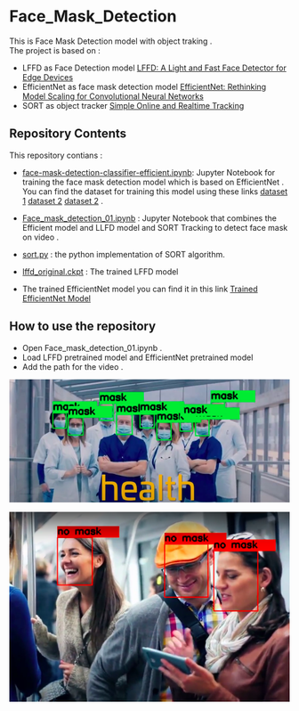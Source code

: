 # Face_Mask_Detection

This is Face Mask Detection model with object traking .<br/>
The project is based on :

- LFFD as Face Detection model [LFFD: A Light and Fast Face Detector for Edge Devices](https://arxiv.org/pdf/1904.10633 "Optional Title") 
- EfficientNet as face mask detection model  [EfficientNet: Rethinking Model Scaling for Convolutional Neural Networks](https://arxiv.org/pdf/1905.11946 "Optional Title")
- SORT  as object tracker [Simple Online and Realtime Tracking](https://arxiv.org/pdf/1602.00763 "Optional Title")

## Repository Contents
 This repository contians :
- [face-mask-detection-classifier-efficient.ipynb](https://github.com/khaledmohamed00/Face_Mask_Detection/blob/main/face-mask-detection-classifier-efficient.ipynb): Jupyter Notebook for training the face mask detection model which is based on EfficientNet . You can find the dataset for training this model using these links [dataset 1](https://www.kaggle.com/ashishjangra27/face-mask-12k-images-dataset)  [dataset 2](https://www.kaggle.com/omkargurav/face-mask-dataset) [dataset 2](https://www.kaggle.com/prasoonkottarathil/face-mask-lite-dataset)  .

- [Face_mask_detection_01.ipynb](https://github.com/khaledmohamed00/Face_Mask_Detection/blob/main/Face_mask_detection_01.ipynb) : Jupyter Notebook that combines the Efficient model and LLFD model and SORT Tracking to detect face mask on video .
- [sort.py](https://github.com/khaledmohamed00/Face_Mask_Detection/blob/main/sort.py) : the python implementation of SORT algorithm.
- [lffd_original.ckpt](https://github.com/khaledmohamed00/Face_Mask_Detection/blob/main/lffd_original.ckpt) : The trained LFFD model 
- The trained EfficientNet model you can find it in this link  [Trained EfficientNet Model](https://drive.google.com/file/d/1uUGAePLdnvK24VoMd5xdAhtLTF-6CUla/view?usp=sharing)
## How to use the repository
- Open Face_mask_detection_01.ipynb . 
- Load LFFD pretrained model and EfficientNet pretrained model
- Add the path for the video . 

![Tux, the Linux mascot](https://github.com/khaledmohamed00/Face_Mask_Detection/blob/main/healthworker.png)

![Tux, the Linux mascot](https://github.com/khaledmohamed00/Face_Mask_Detection/blob/main/no_mask.png)

